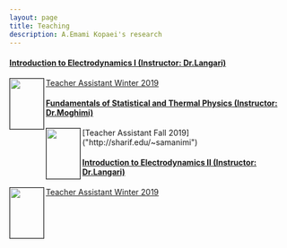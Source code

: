 ```yaml
---
layout: page
title: Teaching 
description: A.Emami Kopaei's research
---
```




#### <u>Introduction to Electrodynamics I (Instructor: Dr.Langari)</u>
<img align="left" src="k.jpg" width="60px" height="90px" border="1px"/>

[Teacher Assistant Winter 2019]("http://physics.sharif.edu/~spin/courses/")


#### <u>Fundamentals of Statistical and Thermal Physics (Instructor: Dr.Moghimi)</u>
<img align="left" src="G.jpg" width="60px" height="90px" border="1px"/>
[Teacher Assistant Fall 2019]("http://sharif.edu/~samanimi")

#### <u>Introduction to Electrodynamics II (Instructor: Dr.Langari)</u>
<img align="left" src="k.jpg" width="60px" height="90px" border="1px"/>

[Teacher Assistant Winter 2019]("http://physics.sharif.edu/~spin/courses/")
			

<!--[click here for the most recent version of the paper]({{ BASE_PATH}}/pages/working_papers/sample-working-paper.pdf)-->




<!-- Note: this is how to write a comment in HTML. Everything in here won't show up on your webpage.-->

<!--
To increase the size of the title, use fewer # in front of the paper title.
To decrease the size of the title, use more #. 
To remove the italics, remove the * before and after the description
To remove the underline from the title, remove the <u> tags (<u> and </u>)
-->